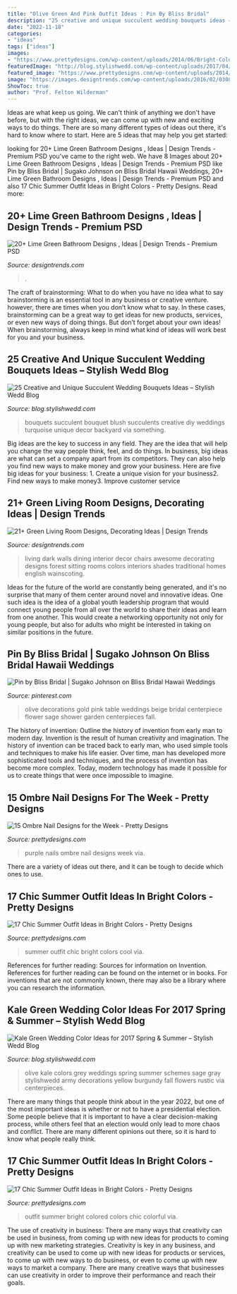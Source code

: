 ```yaml
---
title: "Olive Green And Pink Outfit Ideas : Pin By Bliss Bridal"
description: "25 creative and unique succulent wedding bouquets ideas – stylish wedd blog"
date: "2022-11-18"
categories:
- "ideas"
tags: ["ideas"]
images:
- "https://www.prettydesigns.com/wp-content/uploads/2014/06/Bright-Colored-Outfit-for-Summer.jpg"
featuredImage: "http://blog.stylishwedd.com/wp-content/uploads/2017/04/amazing-oversized-green-and-blush-wedding-bouquets.jpg"
featured_image: "https://www.prettydesigns.com/wp-content/uploads/2014/06/Bright-Colored-Outfit-for-Summer.jpg"
image: "https://images.designtrends.com/wp-content/uploads/2016/02/03085525/Awesome-green-living-room-with-white-Chairs.jpg"
ShowToc: true
author: "Prof. Felton Wilderman"
---
```



Ideas are what keep us going. We can't think of anything we don't have before, but with the right ideas, we can come up with new and exciting ways to do things. There are so many different types of ideas out there, it's hard to know where to start. Here are 5 ideas that may help you get started: 

	

		
looking for 20+ Lime Green Bathroom Designs , Ideas | Design Trends - Premium PSD you've came to the right web. We have 8 Images about 20+ Lime Green Bathroom Designs , Ideas | Design Trends - Premium PSD like Pin by Bliss Bridal | Sugako Johnson on Bliss Bridal Hawaii Weddings, 20+ Lime Green Bathroom Designs , Ideas | Design Trends - Premium PSD and also 17 Chic Summer Outfit Ideas in Bright Colors - Pretty Designs. Read more:
		
    
## 20+ Lime Green Bathroom Designs , Ideas | Design Trends - Premium PSD

<img loading=lazy src="https://images.designtrends.com/wp-content/uploads/2016/07/19160511/pink-and-green-bathroom-decor.jpg" onerror="this.onerror=null;this.src='https://tse1.mm.bing.net/th?id=OIP.0nvsqiGc-1x0bcACiUZ-iAHaE8&amp;pid=15.1';" alt="20+ Lime Green Bathroom Designs , Ideas | Design Trends - Premium PSD">

_Source: designtrends.com_

>. 

	

The craft of brainstorming: What to do when you have no idea what to say
brainstorming is an essential tool in any business or creative venture. however, there are times when you don’t know what to say. In these cases, brainstorming can be a great way to get ideas for new products, services, or even new ways of doing things. But don’t forget about your own ideas! When brainstorming, always keep in mind what kind of ideas will work best for you and your business.

    
## 25 Creative And Unique Succulent Wedding Bouquets Ideas – Stylish Wedd Blog

<img loading=lazy src="http://blog.stylishwedd.com/wp-content/uploads/2017/04/amazing-oversized-green-and-blush-wedding-bouquets.jpg" onerror="this.onerror=null;this.src='https://tse3.mm.bing.net/th?id=OIP.a628Mz5FT77M1xZiOJ-adQHaLH&amp;pid=15.1';" alt="25 Creative and Unique Succulent Wedding Bouquets Ideas – Stylish Wedd Blog">

_Source: blog.stylishwedd.com_

>bouquets succulent bouquet blush succulents creative diy weddings turquoise unique decor backyard via something. 

	

Big ideas are the key to success in any field. They are the idea that will help you change the way people think, feel, and do things. In business, big ideas are what can set a company apart from its competitors. They can also help you find new ways to make money and grow your business. Here are five big ideas for your business: 1. Create a unique vision for your business2. Find new ways to make money3. Improve customer service
    
## 21+ Green Living Room Designs, Decorating Ideas | Design Trends

<img loading=lazy src="https://images.designtrends.com/wp-content/uploads/2016/02/03085525/Awesome-green-living-room-with-white-Chairs.jpg" onerror="this.onerror=null;this.src='https://tse1.mm.bing.net/th?id=OIP.OLqjN_8JcaNN6Vosu2dIQAHaE8&amp;pid=15.1';" alt="21+ Green Living Room Designs, Decorating Ideas | Design Trends">

_Source: designtrends.com_

>living dark walls dining interior decor chairs awesome decorating designs forest sitting rooms colors interiors shades traditional homes english wainscoting. 

	

Ideas for the future of the world are constantly being generated, and it's no surprise that many of them center around novel and innovative ideas. One such idea is the idea of a global youth leadership program that would connect young people from all over the world to share their ideas and learn from one another. This would create a networking opportunity not only for young people, but also for adults who might be interested in taking on similar positions in the future.

    
## Pin By Bliss Bridal | Sugako Johnson On Bliss Bridal Hawaii Weddings

<img loading=lazy src="https://i.pinimg.com/736x/49/5c/f2/495cf2b012ea67fa9bedddc729fe1eda--gold-centerpieces-centerpiece-ideas.jpg" onerror="this.onerror=null;this.src='https://tse1.mm.bing.net/th?id=OIP.CNKL_aYdJC7JaQIaQUzGfgHaJ3&amp;pid=15.1';" alt="Pin by Bliss Bridal | Sugako Johnson on Bliss Bridal Hawaii Weddings">

_Source: pinterest.com_

>olive decorations gold pink table weddings beige bridal centerpiece flower sage shower garden centerpieces fall. 

	

The history of invention: Outline the history of invention from early man to modern day.
Invention is the result of human creativity and imagination. The history of invention can be traced back to early man, who used simple tools and techniques to make his life easier. Over time, man has developed more sophisticated tools and techniques, and the process of invention has become more complex. Today, modern technology has made it possible for us to create things that were once impossible to imagine.

    
## 15 Ombre Nail Designs For The Week - Pretty Designs

<img loading=lazy src="http://www.prettydesigns.com/wp-content/uploads/2014/06/Purple-to-Red-Nails.jpg" onerror="this.onerror=null;this.src='https://tse2.mm.bing.net/th?id=OIP.RaAUtj1Mi3WQxmx0SoF53gHaIS&amp;pid=15.1';" alt="15 Ombre Nail Designs for the Week - Pretty Designs">

_Source: prettydesigns.com_

>purple nails ombre nail designs week via. 

	

There are a variety of ideas out there, and it can be tough to decide which ones to use.

    
## 17 Chic Summer Outfit Ideas In Bright Colors - Pretty Designs

<img loading=lazy src="http://www.prettydesigns.com/wp-content/uploads/2014/06/Chic-Summer-Outfit.jpg" onerror="this.onerror=null;this.src='https://tse2.mm.bing.net/th?id=OIP.YPBAn0ImFOHGF9vsnu9yVAHaK3&amp;pid=15.1';" alt="17 Chic Summer Outfit Ideas in Bright Colors - Pretty Designs">

_Source: prettydesigns.com_

>summer outfit chic bright colors cool via. 

	

References for further reading: Sources for information on Invention.
References for further reading can be found on the internet or in books. For inventions that are not commonly known, there may also be a library where you can research the information.

    
## Kale Green Wedding Color Ideas For 2017 Spring &amp; Summer – Stylish Wedd Blog

<img loading=lazy src="https://blog.stylishwedd.com/wp-content/uploads/2016/11/kaleolive-green-and-grey-wedding-ideas-for-2017.jpg" onerror="this.onerror=null;this.src='https://tse3.mm.bing.net/th?id=OIP.1SJjc0JiO7_ptKwVP_K34QHaPV&amp;pid=15.1';" alt="Kale Green Wedding Color Ideas for 2017 Spring &amp; Summer – Stylish Wedd Blog">

_Source: blog.stylishwedd.com_

>olive kale colors grey weddings spring summer schemes sage gray stylishwedd army decorations yellow burgundy fall flowers rustic via centerpieces. 

	

There are many things that people think about in the year 2022, but one of the most important ideas is whether or not to have a presidential election. Some people believe that it is important to have a clear decision-making process, while others feel that an election would only lead to more chaos and conflict. There are many different opinions out there, so it is hard to know what people really think.

    
## 17 Chic Summer Outfit Ideas In Bright Colors - Pretty Designs

<img loading=lazy src="https://www.prettydesigns.com/wp-content/uploads/2014/06/Bright-Colored-Outfit-for-Summer.jpg" onerror="this.onerror=null;this.src='https://tse4.mm.bing.net/th?id=OIP.ygbF_YNNL1suyJLkziTnSgHaK3&amp;pid=15.1';" alt="17 Chic Summer Outfit Ideas in Bright Colors - Pretty Designs">

_Source: prettydesigns.com_

>outfit summer bright colored colors chic colorful via. 

	

The use of creativity in business: There are many ways that creativity can be used in business, from coming up with new ideas for products to coming up with new marketing strategies.
Creativity is key in any business, and creativity can be used to come up with new ideas for products or services, to come up with new ways to do business, or even to come up with new ways to market a company. There are many creative ways that businesses can use creativity in order to improve their performance and reach their goals.

